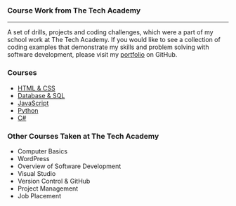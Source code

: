 ### Course Work from The Tech Academy
***

A set of drills, projects and coding challenges, which were a part of my school work at The Tech Academy. If you would like to see a collection of coding examples that demonstrate my skills and problem solving with software development, please visit my [portfolio](LinkToYourProfileHere) on GitHub.

### Courses
* [HTML & CSS](/HTML-CSS)
* [Database & SQL](/Database-SQL)
* [JavaScript](/JavaScript)
* [Python](/Python)
* [C#](/C#)

### Other Courses Taken at The Tech Academy

* Computer Basics
* WordPress
* Overview of Software Development
* Visual Studio
* Version Control & GitHub
* Project Management
* Job Placement
